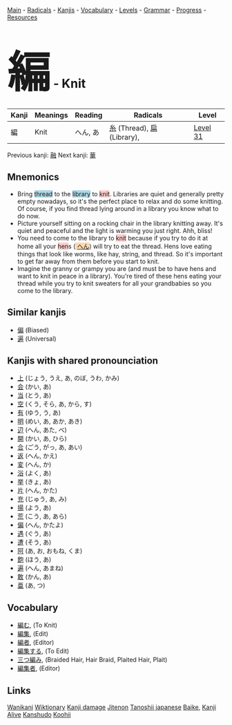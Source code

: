<style> bigfont {font-size: 100px}</style>
[Main](../README.md) -
[Radicals](../radicals.md) -
[Kanjis](../kanjis.md) -
[Vocabulary](../vocabulary.md) -
[Levels](../levels.md) -
[Grammar](../grammar.md) - 
[Progress](../progress.md) -
[Resources](../resources.md)
# <bigfont> 編</bigfont> - Knit 

| Kanji | Meanings | Reading | Radicals | Level |
| --- | --- | --- | --- | --- |
| 編 | Knit | へん, あ | [糸](../radicals/糸.md) (Thread), [扁](../radicals/扁.md) (Library),  | [Level 31](../levels/wk_level31.md) |

Previous kanji: [融](融.md) Next kanji: [華](華.md) 

## Mnemonics
 * Bring <span style="background-color:#ADD8E6"> thread</span> to the <span style="background-color:#ADD8E6"> library</span> to <span style="background-color:#ffcccb"> knit</span>. Libraries are quiet and generally pretty empty nowadays, so it's the perfect place to relax and do some knitting. Of course, if you find thread lying around in a library you know what to do now.
* Picture yourself sitting on a rocking chair in the library knitting away. It's quiet and peaceful and the light is warming you just right. Ahh, bliss!
* You need to come to the library to <span style="background-color:#ffcccb"> knit</span> because if you try to do it at home all your <span style="background-color:#ffcccb"> hen</span>s (<span style="background-color:#fed8b1"> [へん](https://jisho.org/search/へん)</span>) will try to eat the thread. Hens love eating things that look like worms, like hay, string, and thread. So it's important to get far away from them before you start to knit.
* Imagine the granny or grampy you are (and must be to have hens and want to knit in peace in a library). You're tired of these hens eating your thread while you try to knit sweaters for all your grandbabies so you come to the library.


## Similar kanjis
 * [偏](偏.md) (Biased)
* [遍](遍.md) (Universal)



## Kanjis with shared pronounciation
 * [上](上.md) (じょう, うえ, あ, のぼ, うわ, かみ)
* [会](会.md) (かい, あ)
* [当](当.md) (とう, あ)
* [空](空.md) (くう, そら, あ, から, す)
* [有](有.md) (ゆう, う, あ)
* [明](明.md) (めい, あ, あか, あき)
* [辺](辺.md) (へん, あた, べ)
* [開](開.md) (かい, あ, ひら)
* [合](合.md) (ごう, がっ, あ, あい)
* [返](返.md) (へん, かえ)
* [変](変.md) (へん, か)
* [浴](浴.md) (よく, あ)
* [挙](挙.md) (きょ, あ)
* [片](片.md) (へん, かた)
* [充](充.md) (じゅう, あ, み)
* [揚](揚.md) (よう, あ)
* [荒](荒.md) (こう, あ, あら)
* [偏](偏.md) (へん, かたよ)
* [遇](遇.md) (ぐう, あ)
* [遭](遭.md) (そう, あ)
* [阿](阿.md) (あ, お, おもね, くま)
* [飽](飽.md) (ほう, あ)
* [遍](遍.md) (へん, あまね)
* [敢](敢.md) (かん, あ)
* [亜](亜.md) (あ, つ)



## Vocabulary
 * [編む](../vocabulary/編.md), (To Knit)
* [編集](../vocabulary/編.md), (Edit)
* [編者](../vocabulary/編.md), (Editor)
* [編集する](../vocabulary/編.md), (To Edit)
* [三つ編み](../vocabulary/編.md), (Braided Hair, Hair Braid, Plaited Hair, Plait)
* [編集者](../vocabulary/編.md), (Editor)




## Links 


[Wanikani](https://www.wanikani.com/kanji/編)
[Wiktionary](https://en.wiktionary.org/wiki/編)
[Kanji damage](http://www.kanjidamage.com/kanji/search?utf8=✓&q=編)
[Jitenon](https://jitenon.com/kanji/編)
[Tanoshii japanese](https://www.tanoshiijapanese.com/dictionary/kanji.cfm?k=編)
[Baike](https://baike.baidu.com/item/編),
[Kanji Alive](https://app.kanjialive.com/編)
[Kanshudo](https://www.kanshudo.com/searchmn?q=編)
[Koohii](https://kanji.koohii.com/study/kanji/編)

